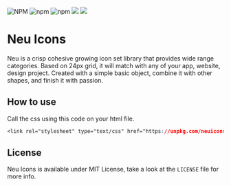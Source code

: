 ![NPM](https://img.shields.io/npm/l/neuicons) ![npm](https://img.shields.io/npm/dm/neuicons) ![npm](https://img.shields.io/npm/v/neuicons) [![](https://data.jsdelivr.com/v1/package/npm/neuicons/badge)](https://www.jsdelivr.com/package/npm/neuicons) <a href="https://ko-fi.com/roywj" rel="nofollow"><img src="https://img.shields.io/badge/Support%20me%20on-Ko--fi-red" style="max-width:100%;"></a>


# Neu Icons
Neu is a crisp cohesive growing icon set library that provides wide range categories. Based on 24px grid, it will match with any of your app, website, design project. Created with a simple basic object, combine it with other shapes, and finish it with passion.

## How to use
Call the css using this code on your html file.
```css
<link rel="stylesheet" type="text/css" href="https://unpkg.com/neuicons">
```


## License
Neu Icons is available under MIT License, take a look at the `LICENSE` file for more info.